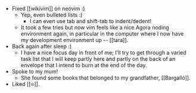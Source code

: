 - Fixed [[wikivim]] on neovim :)
  - Yep, even bulleted lists :)
    - I can even use tab and shift-tab to indent/dedent!
  - It took a few tries but now vim feels like a nice Agora noding environment again, in particular in the computer where I now have my development environment up -- [[tara]].
- Back again after sleep :)
  - I have a nice focus day in front of me; I'll try to get through a varied task list that I will keep partly here and partly on the back of an envelope that I intend to burn at the end of the day.
- Spoke to my mum!
  - She found some books that belonged to my grandfather, [[Bargalló]].
- Liked [[፨]].
